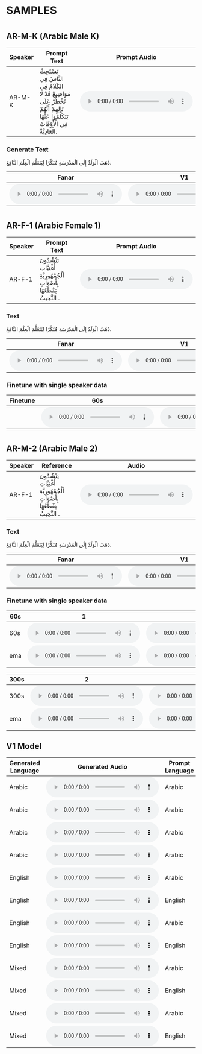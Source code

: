 SAMPLES
====

#

## AR-M-K (Arabic Male K)

| Speaker | Prompt Text | Prompt Audio |
|---------|-----------|-------|
| AR-M-K | يَسْتَحِثْ النَّاسْ فِي الكَلَامْ فِي مَوَاضِيعْ قَدْ لَا تَخْطُرْ عَلَى بَالِهِمْ أَنَّهُمْ يَتَكَلَّمُوا عَنْهَا فِي الْأَوْقَاتْ الْعَادِيَّةْ.   |  <audio controls> <source src="https://github.com/qcri/fanar-tts-samples/raw/refs/heads/main/refs/kareem_arabic.wav" type="audio/wav">Your browser does not support the audio element</audio>  |

### Generate Text
ذَهَبَ الْوَلَدُ إِلَى الْمَدْرَسَةِ مُبَكِّرًا لِيَتَعَلَّمَ الْعِلْمَ النَّافِعَ. 

| Fanar | V1 |
|-------|----|
| <audio controls> <source src="https://github.com/qcri/fanar-tts-samples/raw/refs/heads/main/samples-shameer/kareem-ar_fanar_F5TTS_Base.wav" type="audio/wav">Your browser does not support the audio element</audio> | <audio controls> <source src="https://github.com/qcri/fanar-tts-samples/raw/refs/heads/main/samples-F5TTS_v1_en_ar/kareem-ar_1650k_F5TTS_v1_en_ar.wav" type="audio/wav">Your browser does not support the audio element</audio> |


# 

## AR-F-1 (Arabic Female 1)

| Speaker | Prompt Text | Prompt Audio |
|---------|-----------|-------|
| AR-F-1 | يَنْشُدُونَ أُغْنِيَّاتِ اَلْجُمْهُورِيَّةِ بِأَصْوَاتٍ يَقْطَعُهَا النَّحِيبُ .  |  <audio controls> <source src="https://github.com/qcri/fanar-tts-samples/raw/refs/heads/main/refs/person_one.wav" type="audio/wav">Your browser does not support the audio element</audio>  |

### Text
ذَهَبَ الْوَلَدُ إِلَى الْمَدْرَسَةِ مُبَكِّرًا لِيَتَعَلَّمَ الْعِلْمَ النَّافِعَ. 

| Fanar | V1 |
|-------|----|
| <audio controls> <source src="https://github.com/qcri/fanar-tts-samples/raw/refs/heads/main/samples-shameer/speaker1-ar_fanar_F5TTS_Base.wav" type="audio/wav">Your browser does not support the audio element</audio> | <audio controls> <source src="https://github.com/qcri/fanar-tts-samples/raw/refs/heads/main/samples-F5TTS_v1_en_ar/speaker1-ar_1650k_F5TTS_v1_en_ar.wav" type="audio/wav">Your browser does not support the audio element</audio> |


### Finetune with single speaker data

| Finetune | 60s | 300s | 3600s | 7200s |
|-------|-----|------|-------|-------|
|  | <audio controls> <source src="https://github.com/qcri/fanar-tts-samples/raw/refs/heads/main/samples-shameer/speaker1-ar_60_F5TTS_Base.wav" type="audio/wav">Your browser does not support the audio element</audio> | <audio controls> <source src="https://github.com/qcri/fanar-tts-samples/raw/refs/heads/main/samples-shameer/speaker1-ar_300_F5TTS_Base.wav" type="audio/wav">Your browser does not support the audio element</audio> | <audio controls> <source src="https://github.com/qcri/fanar-tts-samples/raw/refs/heads/main/samples-shameer/speaker1-ar_3600_F5TTS_Base.wav" type="audio/wav">Your browser does not support the audio element</audio> | <audio controls> <source src="https://github.com/qcri/fanar-tts-samples/raw/refs/heads/main/samples-shameer/speaker1-ar_7200_F5TTS_Base.wav" type="audio/wav">Your browser does not support the audio element</audio> |


#
## AR-M-2 (Arabic Male 2)

| Speaker | Reference | Audio |
|---------|-----------|-------|
| AR-F-1 | يَنْشُدُونَ أُغْنِيَّاتِ اَلْجُمْهُورِيَّةِ بِأَصْوَاتٍ يَقْطَعُهَا النَّحِيبُ .  |  <audio controls> <source src="https://github.com/qcri/fanar-tts-samples/raw/refs/heads/main/refs/person_two.wav" type="audio/wav">Your browser does not support the audio element</audio>  |

### Text
ذَهَبَ الْوَلَدُ إِلَى الْمَدْرَسَةِ مُبَكِّرًا لِيَتَعَلَّمَ الْعِلْمَ النَّافِعَ. 

| Fanar | V1 |
|-------|----|
| <audio controls> <source src="https://github.com/qcri/fanar-tts-samples/raw/refs/heads/main/samples-shameer/speaker2-ar_fanar_F5TTS_Base.wav" type="audio/wav">Your browser does not support the audio element</audio> | <audio controls> <source src="https://github.com/qcri/fanar-tts-samples/raw/refs/heads/main/samples-F5TTS_v1_en_ar/speaker2-ar_1650k_F5TTS_v1_en_ar.wav" type="audio/wav">Your browser does not support the audio element</audio> |

### Finetune with single speaker data

| 60s | 1 | 2 | 3 | 4 | 5 | 6 | 7 | 8 | 9 | 10 |
|-------|---|---|---|---|---|---|---|---|---|----|
| 60s | <audio controls> <source src="https://github.com/qcri/fanar-tts-samples/raw/refs/heads/main/samples-finetune/speaker2_sp2-60-1_F5TTS_Base-1.wav" type="audio/wav"> </audio> |  <audio controls> <source src="https://github.com/qcri/fanar-tts-samples/raw/refs/heads/main/samples-finetune/speaker2_sp2-60-2_F5TTS_Base-2.wav" type="audio/wav"> </audio> | <audio controls> <source src="https://github.com/qcri/fanar-tts-samples/raw/refs/heads/main/samples-finetune/speaker2_sp2-60-3_F5TTS_Base-3.wav" type="audio/wav"> </audio> | <audio controls> <source src="https://github.com/qcri/fanar-tts-samples/raw/refs/heads/main/samples-finetune/speaker2_sp2-60-4_F5TTS_Base-4.wav" type="audio/wav"> </audio> | <audio controls> <source src="https://github.com/qcri/fanar-tts-samples/raw/refs/heads/main/samples-finetune/speaker2_sp2-60-5_F5TTS_Base-5.wav" type="audio/wav"> </audio> | <audio controls> <source src="https://github.com/qcri/fanar-tts-samples/raw/refs/heads/main/samples-finetune/speaker2_sp2-60-6_F5TTS_Base-6.wav" type="audio/wav"> </audio> | <audio controls> <source src="https://github.com/qcri/fanar-tts-samples/raw/refs/heads/main/samples-finetune/speaker2_sp2-60-7_F5TTS_Base-7.wav" type="audio/wav"> </audio> | <audio controls> <source src="https://github.com/qcri/fanar-tts-samples/raw/refs/heads/main/samples-finetune/speaker2_sp2-60-8_F5TTS_Base-8.wav" type="audio/wav"> </audio> | <audio controls> <source src="https://github.com/qcri/fanar-tts-samples/raw/refs/heads/main/samples-finetune/speaker2_sp2-60-9_F5TTS_Base-9.wav" type="audio/wav"> </audio> | <audio controls> <source src="https://github.com/qcri/fanar-tts-samples/raw/refs/heads/main/samples-finetune/speaker2_sp2-60-10_F5TTS_Base-10.wav" type="audio/wav"> </audio> |
| ema | <audio controls> <source src="https://github.com/qcri/fanar-tts-samples/raw/refs/heads/main/samples-finetune/speaker2_sp2-60-1_F5TTS_Base-1-ema.wav" type="audio/wav"> </audio> |  <audio controls> <source src="https://github.com/qcri/fanar-tts-samples/raw/refs/heads/main/samples-finetune/speaker2_sp2-60-2_F5TTS_Base-2-ema.wav" type="audio/wav"> </audio> | <audio controls> <source src="https://github.com/qcri/fanar-tts-samples/raw/refs/heads/main/samples-finetune/speaker2_sp2-60-3_F5TTS_Base-3-ema.wav" type="audio/wav"> </audio> | <audio controls> <source src="https://github.com/qcri/fanar-tts-samples/raw/refs/heads/main/samples-finetune/speaker2_sp2-60-4_F5TTS_Base-4-ema.wav" type="audio/wav"> </audio> | <audio controls> <source src="https://github.com/qcri/fanar-tts-samples/raw/refs/heads/main/samples-finetune/speaker2_sp2-60-5_F5TTS_Base-5-ema.wav" type="audio/wav"> </audio> | <audio controls> <source src="https://github.com/qcri/fanar-tts-samples/raw/refs/heads/main/samples-finetune/speaker2_sp2-60-6_F5TTS_Base-6-ema.wav" type="audio/wav"> </audio> | <audio controls> <source src="https://github.com/qcri/fanar-tts-samples/raw/refs/heads/main/samples-finetune/speaker2_sp2-60-7_F5TTS_Base-7-ema.wav" type="audio/wav"> </audio> | <audio controls> <source src="https://github.com/qcri/fanar-tts-samples/raw/refs/heads/main/samples-finetune/speaker2_sp2-60-8_F5TTS_Base-8-ema.wav" type="audio/wav"> </audio> | <audio controls> <source src="https://github.com/qcri/fanar-tts-samples/raw/refs/heads/main/samples-finetune/speaker2_sp2-60-9_F5TTS_Base-9-ema.wav" type="audio/wav"> </audio> | <audio controls> <source src="https://github.com/qcri/fanar-tts-samples/raw/refs/heads/main/samples-finetune/speaker2_sp2-60-10_F5TTS_Base-10-ema.wav" type="audio/wav"> </audio> |

| 300s | 2 | 4 | 6 | 8 | 10 | 12 | 14 | 16 | 18 | 20 | 22 | 24 | 26 | 28 | 30 | 32 | 34 | 36 | 38 | 40 | 42 | 44 | 46 | 48 |
|-------|---|---|---|---|----|----|----|----|----|----|----|----|----|----|----|----|----|----|----|----|----|----|----|----|
| 300s |<audio controls> <source src="https://github.com/qcri/fanar-tts-samples/raw/refs/heads/main/samples-finetune/speaker2_sp2-300-2_F5TTS_Base-2.wav" type="audio/wav"> </audio> | <audio controls> <source src="https://github.com/qcri/fanar-tts-samples/raw/refs/heads/main/samples-finetune/speaker2_sp2-300-4_F5TTS_Base-4.wav" type="audio/wav"> </audio> | <audio controls> <source src="https://github.com/qcri/fanar-tts-samples/raw/refs/heads/main/samples-finetune/speaker2_sp2-300-6_F5TTS_Base-6.wav" type="audio/wav"> </audio> | <audio controls> <source src="https://github.com/qcri/fanar-tts-samples/raw/refs/heads/main/samples-finetune/speaker2_sp2-300-8_F5TTS_Base-8.wav" type="audio/wav"> </audio> | <audio controls> <source src="https://github.com/qcri/fanar-tts-samples/raw/refs/heads/main/samples-finetune/speaker2_sp2-300-10_F5TTS_Base-10.wav" type="audio/wav"> </audio> | <audio controls> <source src="https://github.com/qcri/fanar-tts-samples/raw/refs/heads/main/samples-finetune/speaker2_sp2-300-12_F5TTS_Base-12.wav" type="audio/wav"> </audio> | <audio controls> <source src="https://github.com/qcri/fanar-tts-samples/raw/refs/heads/main/samples-finetune/speaker2_sp2-300-14_F5TTS_Base-14.wav" type="audio/wav"> </audio> | <audio controls> <source src="https://github.com/qcri/fanar-tts-samples/raw/refs/heads/main/samples-finetune/speaker2_sp2-300-16_F5TTS_Base-16.wav" type="audio/wav"> </audio> | <audio controls> <source src="https://github.com/qcri/fanar-tts-samples/raw/refs/heads/main/samples-finetune/speaker2_sp2-300-18_F5TTS_Base-18.wav" type="audio/wav"> </audio> | <audio controls> <source src="https://github.com/qcri/fanar-tts-samples/raw/refs/heads/main/samples-finetune/speaker2_sp2-300-20_F5TTS_Base-20.wav" type="audio/wav"> </audio> | <audio controls> <source src="https://github.com/qcri/fanar-tts-samples/raw/refs/heads/main/samples-finetune/speaker2_sp2-300-22_F5TTS_Base-22.wav" type="audio/wav"> </audio> | <audio controls> <source src="https://github.com/qcri/fanar-tts-samples/raw/refs/heads/main/samples-finetune/speaker2_sp2-300-24_F5TTS_Base-24.wav" type="audio/wav"> </audio> | <audio controls> <source src="https://github.com/qcri/fanar-tts-samples/raw/refs/heads/main/samples-finetune/speaker2_sp2-300-26_F5TTS_Base-26.wav" type="audio/wav"> </audio> | <audio controls> <source src="https://github.com/qcri/fanar-tts-samples/raw/refs/heads/main/samples-finetune/speaker2_sp2-300-28_F5TTS_Base-28.wav" type="audio/wav"> </audio> | <audio controls> <source src="https://github.com/qcri/fanar-tts-samples/raw/refs/heads/main/samples-finetune/speaker2_sp2-300-30_F5TTS_Base-30.wav" type="audio/wav"> </audio> | <audio controls> <source src="https://github.com/qcri/fanar-tts-samples/raw/refs/heads/main/samples-finetune/speaker2_sp2-300-32_F5TTS_Base-32.wav" type="audio/wav"> </audio> | <audio controls> <source src="https://github.com/qcri/fanar-tts-samples/raw/refs/heads/main/samples-finetune/speaker2_sp2-300-34_F5TTS_Base-34.wav" type="audio/wav"> </audio> | <audio controls> <source src="https://github.com/qcri/fanar-tts-samples/raw/refs/heads/main/samples-finetune/speaker2_sp2-300-36_F5TTS_Base-36.wav" type="audio/wav"> </audio> | <audio controls> <source src="https://github.com/qcri/fanar-tts-samples/raw/refs/heads/main/samples-finetune/speaker2_sp2-300-38_F5TTS_Base-38.wav" type="audio/wav"> </audio> | <audio controls> <source src="https://github.com/qcri/fanar-tts-samples/raw/refs/heads/main/samples-finetune/speaker2_sp2-300-40_F5TTS_Base-40.wav" type="audio/wav"> </audio> | <audio controls> <source src="https://github.com/qcri/fanar-tts-samples/raw/refs/heads/main/samples-finetune/speaker2_sp2-300-42_F5TTS_Base-42.wav" type="audio/wav"> </audio> | <audio controls> <source src="https://github.com/qcri/fanar-tts-samples/raw/refs/heads/main/samples-finetune/speaker2_sp2-300-44_F5TTS_Base-44.wav" type="audio/wav"> </audio> | <audio controls> <source src="https://github.com/qcri/fanar-tts-samples/raw/refs/heads/main/samples-finetune/speaker2_sp2-300-46_F5TTS_Base-46.wav" type="audio/wav"> </audio> | <audio controls> <source src="https://github.com/qcri/fanar-tts-samples/raw/refs/heads/main/samples-finetune/speaker2_sp2-300-48_F5TTS_Base-48.wav" type="audio/wav"> </audio> |
| ema | <audio controls> <source src="https://github.com/qcri/fanar-tts-samples/raw/refs/heads/main/samples-finetune/speaker2_sp2-300-2_F5TTS_Base-2-ema.wav" type="audio/wav"> </audio> | <audio controls> <source src="https://github.com/qcri/fanar-tts-samples/raw/refs/heads/main/samples-finetune/speaker2_sp2-300-4_F5TTS_Base-4-ema.wav" type="audio/wav"> </audio> | <audio controls> <source src="https://github.com/qcri/fanar-tts-samples/raw/refs/heads/main/samples-finetune/speaker2_sp2-300-6_F5TTS_Base-6-ema.wav" type="audio/wav"> </audio> | <audio controls> <source src="https://github.com/qcri/fanar-tts-samples/raw/refs/heads/main/samples-finetune/speaker2_sp2-300-8_F5TTS_Base-8-ema.wav" type="audio/wav"> </audio> | <audio controls> <source src="https://github.com/qcri/fanar-tts-samples/raw/refs/heads/main/samples-finetune/speaker2_sp2-300-10_F5TTS_Base-10-ema.wav" type="audio/wav"> </audio> | <audio controls> <source src="https://github.com/qcri/fanar-tts-samples/raw/refs/heads/main/samples-finetune/speaker2_sp2-300-12_F5TTS_Base-12-ema.wav" type="audio/wav"> </audio> | <audio controls> <source src="https://github.com/qcri/fanar-tts-samples/raw/refs/heads/main/samples-finetune/speaker2_sp2-300-14_F5TTS_Base-14-ema.wav" type="audio/wav"> </audio> | <audio controls> <source src="https://github.com/qcri/fanar-tts-samples/raw/refs/heads/main/samples-finetune/speaker2_sp2-300-16_F5TTS_Base-16-ema.wav" type="audio/wav"> </audio> | <audio controls> <source src="https://github.com/qcri/fanar-tts-samples/raw/refs/heads/main/samples-finetune/speaker2_sp2-300-18_F5TTS_Base-18-ema.wav" type="audio/wav"> </audio> | <audio controls> <source src="https://github.com/qcri/fanar-tts-samples/raw/refs/heads/main/samples-finetune/speaker2_sp2-300-20_F5TTS_Base-20-ema.wav" type="audio/wav"> </audio> | <audio controls> <source src="https://github.com/qcri/fanar-tts-samples/raw/refs/heads/main/samples-finetune/speaker2_sp2-300-22_F5TTS_Base-22-ema.wav" type="audio/wav"> </audio> | <audio controls> <source src="https://github.com/qcri/fanar-tts-samples/raw/refs/heads/main/samples-finetune/speaker2_sp2-300-24_F5TTS_Base-24-ema.wav" type="audio/wav"> </audio> | <audio controls> <source src="https://github.com/qcri/fanar-tts-samples/raw/refs/heads/main/samples-finetune/speaker2_sp2-300-26_F5TTS_Base-26-ema.wav" type="audio/wav"> </audio> | <audio controls> <source src="https://github.com/qcri/fanar-tts-samples/raw/refs/heads/main/samples-finetune/speaker2_sp2-300-28_F5TTS_Base-28-ema.wav" type="audio/wav"> </audio> | <audio controls> <source src="https://github.com/qcri/fanar-tts-samples/raw/refs/heads/main/samples-finetune/speaker2_sp2-300-30_F5TTS_Base-30-ema.wav" type="audio/wav"> </audio> | <audio controls> <source src="https://github.com/qcri/fanar-tts-samples/raw/refs/heads/main/samples-finetune/speaker2_sp2-300-32_F5TTS_Base-32-ema.wav" type="audio/wav"> </audio> | <audio controls> <source src="https://github.com/qcri/fanar-tts-samples/raw/refs/heads/main/samples-finetune/speaker2_sp2-300-34_F5TTS_Base-34-ema.wav" type="audio/wav"> </audio> | <audio controls> <source src="https://github.com/qcri/fanar-tts-samples/raw/refs/heads/main/samples-finetune/speaker2_sp2-300-36_F5TTS_Base-36-ema.wav" type="audio/wav"> </audio> | <audio controls> <source src="https://github.com/qcri/fanar-tts-samples/raw/refs/heads/main/samples-finetune/speaker2_sp2-300-38_F5TTS_Base-38-ema.wav" type="audio/wav"> </audio> | <audio controls> <source src="https://github.com/qcri/fanar-tts-samples/raw/refs/heads/main/samples-finetune/speaker2_sp2-300-40_F5TTS_Base-40-ema.wav" type="audio/wav"> </audio> | <audio controls> <source src="https://github.com/qcri/fanar-tts-samples/raw/refs/heads/main/samples-finetune/speaker2_sp2-300-42_F5TTS_Base-42-ema.wav" type="audio/wav"> </audio> | <audio controls> <source src="https://github.com/qcri/fanar-tts-samples/raw/refs/heads/main/samples-finetune/speaker2_sp2-300-44_F5TTS_Base-44-ema.wav" type="audio/wav"> </audio> | <audio controls> <source src="https://github.com/qcri/fanar-tts-samples/raw/refs/heads/main/samples-finetune/speaker2_sp2-300-46_F5TTS_Base-46-ema.wav" type="audio/wav"> </audio> | <audio controls> <source src="https://github.com/qcri/fanar-tts-samples/raw/refs/heads/main/samples-finetune/speaker2_sp2-300-48_F5TTS_Base-48-ema.wav" type="audio/wav"> </audio> |


## V1 Model

| Generated Language | Generated Audio | Prompt Language | Prompt Audio |
|----------------|-----------------|-----------------|--------------|
|     Arabic     | <audio controls> <source src="https://github.com/qcri/fanar-tts-samples/raw/refs/heads/main/samples-F5TTS_v1_en_ar/Arabic-Abeer_1650k_F5TTS_v1_en_ar.wav" type="audio/wav"> | Arabic | <audio controls> <source src="https://github.com/qcri/fanar-tts-samples/raw/refs/heads/main/refs/MSA-Abeer-00003.wav" type="audio/wav">   |
|      Arabic          | <audio controls> <source src="https://github.com/qcri/fanar-tts-samples/raw/refs/heads/main/samples-F5TTS_v1_en_ar/Arabic-kareem-ar_1650k_F5TTS_v1_en_ar.wav" type="audio/wav"> | Arabic | <audio controls>  <source src="https://github.com/qcri/fanar-tts-samples/raw/refs/heads/main/refs/kareem_arabic.wav" type="audio/wav">    |
|      Arabic          | <audio controls> <source src="https://github.com/qcri/fanar-tts-samples/raw/refs/heads/main/samples-F5TTS_v1_en_ar/Arabic-speaker1-ar_1650k_F5TTS_v1_en_ar.wav" type="audio/wav"> | Arabic |  <audio controls>   <source src="https://github.com/qcri/fanar-tts-samples/raw/refs/heads/main/refs/person_one.wav" type="audio/wav">   |
|       Arabic         | <audio controls> <source src="https://github.com/qcri/fanar-tts-samples/raw/refs/heads/main/samples-F5TTS_v1_en_ar/Arabic-speaker2-ar_1650k_F5TTS_v1_en_ar.wav" type="audio/wav"> | Arabic |  <audio controls> <source src="https://github.com/qcri/fanar-tts-samples/raw/refs/heads/main/refs/person_two.wav" type="audio/wav">    |
|       English         | <audio controls> <source src="https://github.com/qcri/fanar-tts-samples/raw/refs/heads/main/samples-F5TTS_v1_en_ar/English-Abeer-ar_1650k_F5TTS_v1_en_ar.wav" type="audio/wav"> | Arabic | <audio controls>  <source src="https://github.com/qcri/fanar-tts-samples/raw/refs/heads/main/refs/MSA-Abeer-00003.wav" type="audio/wav">   |
|       English         | <audio controls> <source src="https://github.com/qcri/fanar-tts-samples/raw/refs/heads/main/samples-F5TTS_v1_en_ar/English-elevenlabs-en_1650k_F5TTS_v1_en_ar.wav" type="audio/wav"> | English | <audio controls> <source src="https://github.com/qcri/fanar-tts-samples/raw/refs/heads/main/refs/kareem_arabic.wav" type="audio/wav">     |
|         English       | <audio controls> <source src="https://github.com/qcri/fanar-tts-samples/raw/refs/heads/main/samples-F5TTS_v1_en_ar/English-kareem-ar_1650k_F5TTS_v1_en_ar.wav" type="audio/wav"> | Arabic |  <audio controls> <source src="https://github.com/qcri/fanar-tts-samples/raw/refs/heads/main/refs/kareem_arabic.wav" type="audio/wav">    |
|         English       | <audio controls> <source src="https://github.com/qcri/fanar-tts-samples/raw/refs/heads/main/samples-F5TTS_v1_en_ar/English-trump-en_1650k_F5TTS_v1_en_ar.wav" type="audio/wav"> | English | <audio controls> <source src="https://github.com/qcri/fanar-tts-samples/raw/refs/heads/main/refs/trump_you_gotta_get_out_to_voite.wav" type="audio/wav">     |
|         Mixed       | <audio controls> <source src="https://github.com/qcri/fanar-tts-samples/raw/refs/heads/main/samples-F5TTS_v1_en_ar/mixed-Abeer-ar_1650k_F5TTS_v1_en_ar.wav" type="audio/wav"> | Arabic | <audio controls>  <source src="https://github.com/qcri/fanar-tts-samples/raw/refs/heads/main/refs/MSA-Abeer-00003.wav" type="audio/wav">   |
|        Mixed        | <audio controls> <source src="https://github.com/qcri/fanar-tts-samples/raw/refs/heads/main/samples-F5TTS_v1_en_ar/mixed-elevenlabs-en_1650k_F5TTS_v1_en_ar.wav" type="audio/wav"> | English | <audio controls> <source src="https://github.com/qcri/fanar-tts-samples/raw/refs/heads/main/refs/kareem_arabic.wav" type="audio/wav">     |
|        Mixed        | <audio controls> <source src="https://github.com/qcri/fanar-tts-samples/raw/refs/heads/main/samples-F5TTS_v1_en_ar/mixed-kareem-ar_1650k_F5TTS_v1_en_ar.wav" type="audio/wav"> | Arabic |  <audio controls>  <source src="https://github.com/qcri/fanar-tts-samples/raw/refs/heads/main/refs/kareem_arabic.wav" type="audio/wav">   |
|         Mixed       | <audio controls> <source src="https://github.com/qcri/fanar-tts-samples/raw/refs/heads/main/samples-F5TTS_v1_en_ar/mixed-trump-en_1650k_F5TTS_v1_en_ar.wav" type="audio/wav"> | English |  <audio controls>  <source src="https://github.com/qcri/fanar-tts-samples/raw/refs/heads/main/refs/trump_you_gotta_get_out_to_voite.wav" type="audio/wav">   |